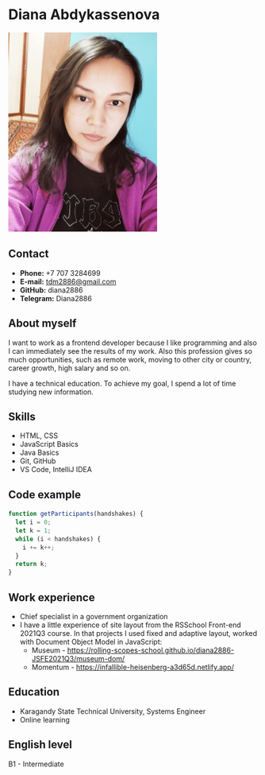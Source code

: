 # Diana Abdykassenova

![photo](/img/photo.jpg "My photo")

## Contact

- **Phone:** +7 707 3284699
- **E-mail:** tdm2886@gmail.com
- **GitHub:** diana2886
- **Telegram:** Diana2886

## About myself

I want to work as a frontend developer because I like programming and also I can immediately see the results of my work. Also this profession gives so much opportunities, such as remote work, moving to other city or country, career growth, high salary and so on.

I have a technical education. To achieve my goal, I spend a lot of time studying new information.

## Skills

- HTML, CSS
- JavaScript Basics
- Java Basics
- Git, GitHub
- VS Code, IntelliJ IDEA

## Code example

```javascript
function getParticipants(handshakes) {
  let i = 0;
  let k = 1;
  while (i < handshakes) {
    i += k++;
  } 
  return k;
}
```

## Work experience

- Chief specialist in a government organization
- I have a little experience of site layout from the RSSchool Front-end 2021Q3 course. In that projects I used fixed and adaptive layout, worked with Document Object Model in JavaScript:
    * Museum - https://rolling-scopes-school.github.io/diana2886-JSFE2021Q3/museum-dom/
    * Momentum - https://infallible-heisenberg-a3d65d.netlify.app/

## Education

- Karagandy State Technical University, Systems Engineer
- Online learning

## English level

B1 - Intermediate